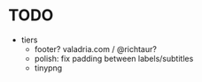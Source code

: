 # TODO

+ tiers
	- footer? valadria.com / @richtaur?
	- polish: fix padding between labels/subtitles
	- tinypng